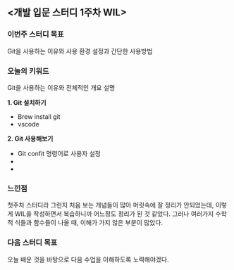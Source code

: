 ## <개발 입문 스터디 1주차 WIL>

### 이번주 스터디 목표
Git을 사용하는 이유와 사용 환경 설정과 간단한 사용방법

### 오늘의 키워드
Git을 사용하는 이유와 전체적인 개요 설명

**1. Git 설치하기**
  - Brew install git
  - vscode
  
**2. Git 사용해보기**
   - Git confit 명령어로 사용자 설정
   - 
   -

### 느낀점
첫주차 스터디라 그런지 처음 보는 개념들이 많아 머릿속에 잘 정리가 안되었는데, 이렇게 WIL을 작성하면서 복습하니까 어느정도 정리가 된 것 같았다. 그러나 여러가지 수학적 식들과 함수들이 나올 때, 이해가 가지 않은 부분이 많았다. 

### 다음 스터디 목표
오늘 배운 것을 바탕으로 다음 수업을 이해하도록 노력해야겠다. 
